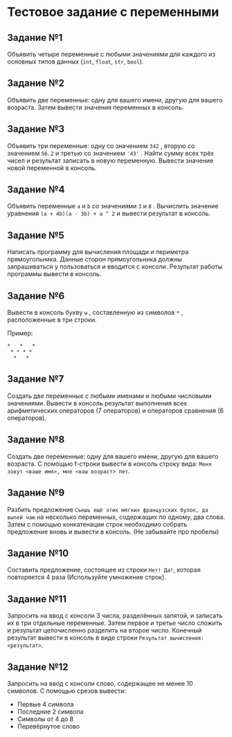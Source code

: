 # Тестовое задание с переменными

## Задание №1

Объявить четыре переменные с любыми значениями для каждого из основных типов данных (`int`, `float`, `str`, `bool`).

## Задание №2

Объявить две переменные: одну для вашего имени, другую для вашего возраста. Затем вывести значения переменных в консоль.

## Задание №3

Объявить три переменные: одну со значением `342` , вторую со значением `56.2` и третью со значением `'43'` . Найти сумму всех трёх чисел и результат записать в новую переменную. Вывести значение новой переменной в консоль.

## Задание №4

Объявить переменные `a` и `b` со значениями `3` и `8` . Вычислить значение уравнения `(a + 4b)(a - 3b) + a ^ 2` и вывести результат в консоль.

## Задание №5

Написать программу для вычисления площади и периметра прямоугольника. Данные сторон прямоугольника должны запрашиваться у пользоваться и вводится с консоли. Результат работы программы вывести в консоль.

## Задание №6

Вывести в консоль букву `w` , составленную из символов `*` , расположенные в три строки.

Пример:

```
*   *   *
 * * * *
  *   *
```

## Задание №7

Создать две переменные с любыми именами и любыми числовыми значениями. Вывести в консоль результат выполнения всех арифметических операторов (7 операторов) и операторов сравнения (6 операторов).

## Задание №8

Создать две переменные: одну для вашего имени, другую для вашего возраста. С помощью f-строки вывести в консоль строку вида: `Меня зовут <ваше имя>, мне <ваш возраст> лет`.

## Задание №9

Разбить предложение `Съешь ещё этих мягких французских булок, да выпей чаю` на несколько переменных, содержащих по одному, два слова. Затем с помощью конкатенации строк необходимо собрать предложение вновь и вывести в консоль. (Не забывайте про пробелы)

## Задание №10

Составить предложение, состоящее из строки `Нет! Да!`, которая повторяется 4 раза (Используйте умножение строк).

## Задание №11

Запросить на ввод с консоли 3 числа, разделённых запятой, и записать их в три отдельные переменные. Затем первое и третье число сложить и результат целочисленно разделить на второе число. Конечный результат вывести в консоль в виде строки `Результат вычисления: <результат>`.

## Задание №12

Запросить на ввод с консоли слово, содержащее не менее 10 символов. С помощью
срезов вывести:

- Первые 4 символа
- Последние 2 символа
- Символы от 4 до 8
- Перевёрнутое слово
